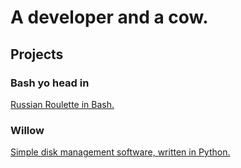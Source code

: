 # A developer and a cow.

## Projects

### Bash yo head in
[Russian Roulette in Bash.](https://thycowlord.github.io/roulette)

### Willow
[Simple disk management software, written in Python. ](https://thycowlord.github.io/willow)
